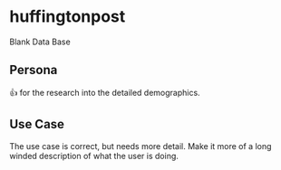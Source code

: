 # huffingtonpost
Blank Data Base 

## Persona
:+1: for the research into the detailed demographics.

## Use Case
The use case is correct, but needs more detail. Make it more of a long winded description of what the user is doing.
